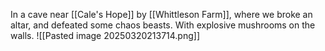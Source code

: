 In a cave near [[Cale's Hope]] by [[Whittleson Farm]], where we broke an altar, and defeated some chaos beasts. With explosive mushrooms on the walls.
![[Pasted image 20250320213714.png]]